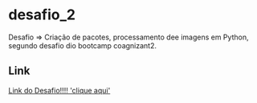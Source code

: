 # desafio_2
Desafio => Criação de pacotes, processamento dee imagens em Python, segundo desafio dio bootcamp coagnizant2.

## Link
[Link do Desafio!!!! 'clique aqui'](https://web.dio.me/project/descomplicando-a-criacao-de-pacotes-de-processamento-de-imagens-em-python/learning/3d3925ad-7a05-4068-9cf9-7f3f7b18e99f?back=/track/cognizant-cloud-data-engineer-2&tab=undefined&moduleId=undefined)
